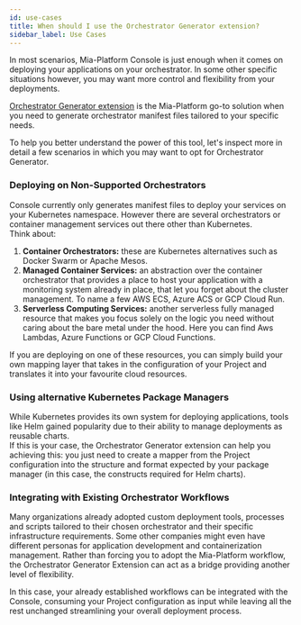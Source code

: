```yaml
---
id: use-cases
title: When should I use the Orchestrator Generator extension?
sidebar_label: Use Cases
---
```


In most scenarios, Mia-Platform Console is just enough when it comes on deploying your applications on your orchestrator. In some other specific situations however, you may want more control and flexibility from your deployments.

[Orchestrator Generator extension](./overview.mdx) is the Mia-Platform go-to solution when you need to generate orchestrator manifest files tailored to your specific needs. 

To help you better understand the power of this tool, let's inspect more in detail a few scenarios in which you may want to opt for Orchestrator Generator.

### Deploying on Non-Supported Orchestrators

Console currently only generates manifest files to deploy your services on your Kubernetes namespace. However there are several orchestrators or container management services out there other than Kubernetes.  
Think about:

1. **Container Orchestrators:** these are Kubernetes alternatives such as Docker Swarm or Apache Mesos.
1. **Managed Container Services:** an abstraction over the container orchestrator that provides a place to host your application with a monitoring system already in place, that let you forget about the cluster management. To name a few AWS ECS, Azure ACS or GCP Cloud Run.
1. **Serverless Computing Services:** another serverless fully managed resource that makes you focus solely on the logic you need without caring about the bare metal under the hood. Here you can find Aws Lambdas, Azure Functions or GCP Cloud Functions.

If you are deploying on one of these resources, you can simply build your own mapping layer that takes in the configuration of your Project and translates it into your favourite cloud resources.

### Using alternative Kubernetes Package Managers

While Kubernetes provides its own system for deploying applications, tools like Helm gained popularity due to their ability to manage deployments as reusable charts.  
If this is your case, the Orchestrator Generator extension can help you achieving this: you just need to create a mapper from the Project configuration into the structure and format expected by your package manager (in this case, the constructs required for Helm charts).

### Integrating with Existing Orchestrator Workflows

Many organizations already adopted custom deployment tools, processes and scripts tailored to their chosen orchestrator and their specific infrastructure requirements. Some other companies might even have different personas for application development and containerization management. Rather than forcing you to adopt the Mia-Platform workflow, the Orchestrator Generator Extension can act as a bridge providing another level of flexibility.

In this case, your already established workflows can be integrated with the Console, consuming your Project configuration as input while leaving all the rest unchanged streamlining your overall deployment process.
